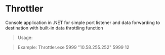 # Throttler

Console application in .NET for simple port listener and data forwarding to destination with built-in data throttling function

> Usage: <listenPort> <destinationHost> <destinationPort> <kbps>

> Example: Throttler.exe 5999 "10.58.255.252" 5999 12
